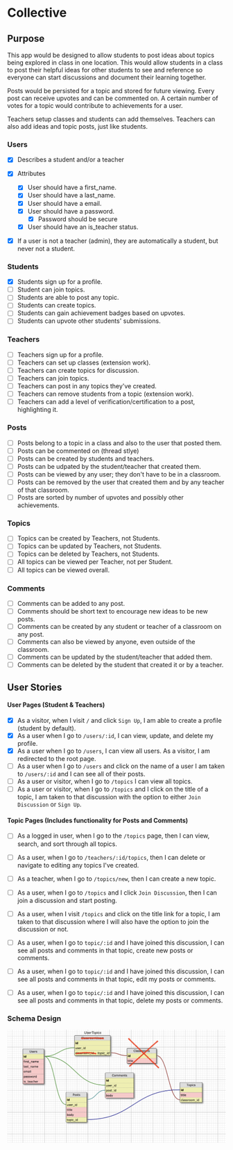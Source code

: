 # Collective

## Purpose

This app would be designed to allow students to post ideas about topics being explored in class in one location. This would allow students in a class to post their helpful ideas for other students to see and reference so everyone can start discussions and document their learning together.

Posts would be persisted for a topic and stored for future viewing. Every post can receive upvotes and can be commented on. A certain number of votes for a topic would contribute to achievements for a user.

Teachers setup classes and students can add themselves. Teachers can also add ideas and topic posts, just like students.

### Users
- [X] Describes a student and/or a teacher
- [X] Attributes
  - [X] User should have a first_name.
  - [X] User should have a last_name.
  - [X] User should have a email.
  - [X] User should have a password.
    - [X] Password should be secure
  - [X] User should have an is_teacher status.
- [X] If a user is not a teacher (admin), they are automatically a student, but never not a student.


### Students
- [X] Students sign up for a profile.
- [ ] Student can join topics.
- [ ] Students are able to post any topic.
- [ ] Students can create topics.
- [ ] Students can gain achievement badges based on upvotes.
- [ ] Students can upvote other students' submissions.

### Teachers
- [ ] Teachers sign up for a profile.
- [ ] Teachers can set up classes (extension work).
- [ ] Teachers can create topics for discussion.
- [ ] Teachers can join topics.
- [ ] Teachers can post in any topics they've created.
- [ ] Teachers can remove students from a topic (extension work).
- [ ] Teachers can add a level of verification/certification to a post, highlighting it.

### Posts
- [ ] Posts belong to a topic in a class and also to the user that posted them.
- [ ] Posts can be commented on (thread stlye)
- [ ] Posts can be created by students and teachers.
- [ ] Posts can be udpated by the student/teacher that created them.
- [ ] Posts can be viewed by any user; they don't have to be in a classroom.
- [ ] Posts can be removed by the user that created them and by any teacher of that classroom.
- [ ] Posts are sorted by number of upvotes and possibly other achievements.

### Topics
- [ ] Topics can be created by Teachers, not Students.
- [ ] Topics can be updated by Teachers, not Students.
- [ ] Topics can be deleted by Teachers, not Students.
- [ ] All topics can be viewed per Teacher, not per Student.
- [ ] All topics can be viewed overall.

### Comments
- [ ] Comments can be added to any post.
- [ ] Comments should be short text to encourage new ideas to be new posts.
- [ ] Comments can be created by any student or teacher of a classroom on any post.
- [ ] Comments can also be viewed by anyone, even outside of the classroom.
- [ ] Comments can be updated by the student/teacher that added them.
- [ ] Comments can be deleted by the student that created it or by a teacher.

## User Stories

#### User Pages (Student & Teachers)
- [X] As a visitor, when I visit `/` and click `Sign Up`, I am able to create a profile (student by default).
- [X] As a user when I go to  `/users/:id`, I can view, update, and delete my profile.
- [X] As a user when I go to `/users`, I can view all users. As a visitor, I am redirected to the root page.
- [ ] As a user when I go to `/users` and click on the name of a user I am taken to `/users/:id` and I can see all of their posts. 
- [ ] As a user or visitor, when I go  to `/topics` I can view all topics.
- [ ] As a user or visitor, when I go  to `/topics` and I click on the title of a topic, I am taken to that discussion with the option to either `Join Discussion` or `Sign Up`.

#### Topic Pages (Includes functionality for Posts and Comments)
- [ ] As a logged in user, when I go to the `/topics` page, then I can view, search, and sort through all topics.
- [ ] As a user, when I go to `/teachers/:id/topics`, then I can delete or navigate to editing any topics I've created.
- [ ] As a teacher, when I go to `/topics/new`, then I can create a new topic.
- [ ] As a user, when I go to `/topics` and I click `Join Discussion`, then I can join a discussion and start posting.
- [ ] As a user, when I visit `/topics` and click on the title link for a topic, I am taken to that discussion where I will also have the option to join the discussion or not.
- [ ] As a user, when I go to `topic/:id` and I have joined this discussion, I can see all posts and comments in that topic, create new posts or comments.
- [ ] As a user, when I go to `topic/:id` and I have joined this discussion, I can see all posts and comments in that topic, edit my posts or comments.
- [ ] As a user, when I go to `topic/:id` and I have joined this discussion, I can see all posts and comments in that topic, delete my posts or comments.



### Schema Design

![schema draft](schema_draft.png)
